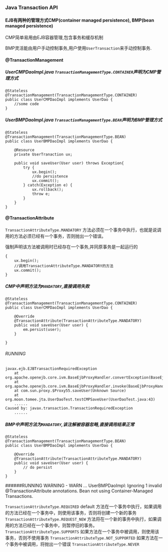 ### Java Transaction API
#### EJB有两种的管理方式CMP(container managed persistence), BMP(bean managed persistence) 

CMP简单易用由EJB容器管理,包含事务和缓存机制 

BMP灵活能由用户手动控制事务,用户使用`UserTransaction`来手动控制事务. 

#### @TransactionManagement

##### UserCMPDaoImpl.java `TransactionManagementType.CONTAINER`声明为CMP管理方式

	@Stateless
	@TransactionManagement(TransactionManagementType.CONTAINER)
	public class UserCMPDaoImpl implements UserDao {
		//some code
	}
	
##### UserBMPDaoImpl.java `TransactionManagementType.BEAN`声明为BMP管理方式

	@Stateless
	@TransactionManagement(TransactionManagementType.BEAN)
	public class UserBMPDaoImpl implements UserDao {
		
		@Resource
		private UserTranaction ux;
		
		public void saveUser(User user) throws Exception{
			try {
				ux.begin();
				//do persistence
				ux.commit();
			} catch(Exception e) {
				ux.rollback();
				throw e;
			}
		}
	}

#### @TransactionAttribute

`TransactionAttributeType.MANDATORY` 方法必须在一个事务中执行，也就是说调用的方法必须已经有一个事务，否则抛出一个错误。

强制声明该方法被调用时已经存在一个事务,并同原事务是一起运行的

	{
		ux.begin();
		//调用TransactionAttributeType.MANDATORY的方法
		ux.commit();
	}

##### CMP中声明方法为`MANDATORY`,直接调用失败 

	@Stateless
	@TransactionManagement(TransactionManagementType.CONTAINER)
	public class UserCMPDaoImpl implements UserDao {
		
		@Override
		@TransactionAttribute(TransactionAttributeType.MANDATORY)
		public void saveUser(User user) {
			em.persist(user);
		}
		
	}
###### RUNNING 
	javax.ejb.EJBTransactionRequiredException
		at org.apache.openejb.core.ivm.BaseEjbProxyHandler.convertException(BaseEjbProxyHandler.java:367)
		at org.apache.openejb.core.ivm.BaseEjbProxyHandler.invoke(BaseEjbProxyHandler.java:307)
		at com.sun.proxy.$Proxy55.saveUser(Unknown Source)
		at org.moon.tomee.jta.UserDaoTest.testCMPSaveUser(UserDaoTest.java:43)
		......
	Caused by: javax.transaction.TransactionRequiredException
		......

##### BMP中声明方法为`MANDATORY`,该注解被容器忽略,直接调用结果正常

	@Stateless
	@TransactionManagement(TransactionManagementType.BEAN)
	public class UserBMPDaoImpl implements UserDao {
		
		@Override
		@TransactionAttribute(TransactionAttributeType.MANDATORY)
		public void saveUser(User user) {
			// do persist
		}
	}

######RUNNING
	WARNING - WARN ... UserBMPDaoImpl:	Ignoring 1 invalid @TransactionAttribute annotations.  Bean not using Container-Managed Transactions.

`TransactionAttributeType.REQUIRED` default 方法在一个事务中执行，如果调用的方法已经在一个事务中，则使用该事务，否则将创建一个新的事务
`TransactionAttributeType.REQUEST_NEW` 方法将在一个新的事务中执行，如果调用的方法已经在一个事务中，则暂停旧的事务。
`TransactionAttributeType.SUPPORTS` 如果方法在一个事务中被调用，则使用该事务，否则不使用事务
`TransactionAttributeType.NOT_SUPPORTED` 如果方法在一个事务中被调用，将抛出一个错误
`TransactionAttributeType.NEVER`


	
	